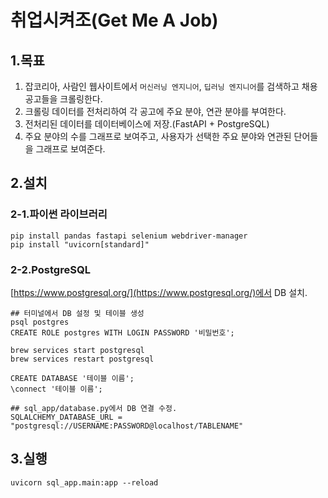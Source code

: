 # 취업시켜조(Get Me A Job)

## 1.목표

1. 잡코리아, 사람인 웹사이트에서 `머신러닝 엔지니어`, `딥러닝 엔지니어`를 검색하고 채용공고들을 크롤링한다.
2. 크롤링 데이터를 전처리하여 각 공고에 주요 분야, 연관 분야를 부여한다.
3. 전처리된 데이터를 데이터베이스에 저장.(FastAPI + PostgreSQL)
4. 주요 분야의 수를 그래프로 보여주고, 사용자가 선택한 주요 분야와 연관된 단어들을 그래프로 보여준다.

## 2.설치

### 2-1.파이썬 라이브러리

    pip install pandas fastapi selenium webdriver-manager
    pip install "uvicorn[standard]"

### 2-2.PostgreSQL

[https://www.postgresql.org/](https://www.postgresql.org/)에서 DB 설치.

    ## 터미널에서 DB 설정 및 테이블 생성
    psql postgres
    CREATE ROLE postgres WITH LOGIN PASSWORD '비밀번호';

    brew services start postgresql
    brew services restart postgresql

    CREATE DATABASE '테이블 이름';
    \connect '테이블 이름';

    ## sql_app/database.py에서 DB 연결 수정.
    SQLALCHEMY_DATABASE_URL = "postgresql://USERNAME:PASSWORD@localhost/TABLENAME"

## 3.실행

    uvicorn sql_app.main:app --reload
